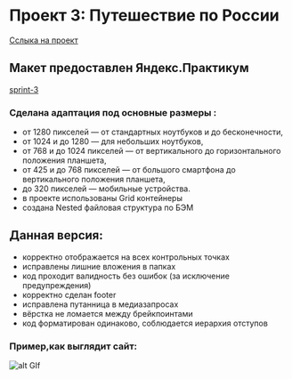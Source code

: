 # Проект 3: Путешествие по России

[Сслыка на проект](https://bmstustudent.github.io/russian-travel/)

## Макет предоставлен Яндекс.Практикум
[sprint-3](https://www.figma.com/file/OyRWEjU6wBwRe1hapzQoLx/Sprint-3%3A-Russia-%2F-desktop-%2B-mobile)

### Сделана адаптация под основные размеры :
* от 1280 пикселей — от стандартных ноутбуков и до бесконечности,
* от 1024 и до 1280 — для небольших ноутбуков,
* от 768 и до 1024 пикселей — от вертикального до горизонтального положения планшета,
* от 425 и до 768 пикселей — от большого смартфона до вертикального положения планшета,
* до 320 пикселей — мобильные устройства.
* в проекте использованы Grid контейнеры
* cоздана Nested файловая структура по БЭМ

## Данная версия:
* корректно отображается на всех контрольных точках
* исправлены лишние вложения в папках
* код проходит валидность без ошибок (за исключение предупреждения)
* корректно сделан footer
* исправлена путанница в медиазапросах
* вёрстка не ломается между брейкпоинтами
* код форматирован одинаково, соблюдается иерархия отступов


### Пример,как выглядит сайт:
![alt GIf](https://github.com/bmstustudent/russian-travel-new-/blob/master/russian-travel.gif)
